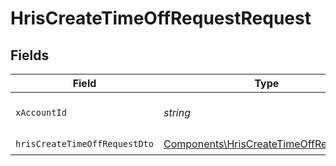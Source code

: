 # HrisCreateTimeOffRequestRequest


## Fields

| Field                                                                                            | Type                                                                                             | Required                                                                                         | Description                                                                                      |
| ------------------------------------------------------------------------------------------------ | ------------------------------------------------------------------------------------------------ | ------------------------------------------------------------------------------------------------ | ------------------------------------------------------------------------------------------------ |
| `xAccountId`                                                                                     | *string*                                                                                         | :heavy_check_mark:                                                                               | The account identifier                                                                           |
| `hrisCreateTimeOffRequestDto`                                                                    | [Components\HrisCreateTimeOffRequestDto](../../Models/Components/HrisCreateTimeOffRequestDto.md) | :heavy_check_mark:                                                                               | N/A                                                                                              |